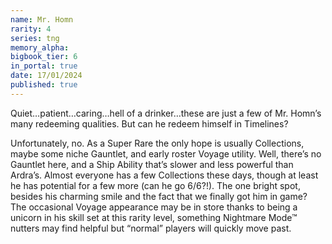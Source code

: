 ```yaml
---
name: Mr. Homn
rarity: 4
series: tng
memory_alpha:
bigbook_tier: 6
in_portal: true
date: 17/01/2024
published: true
---
```


Quiet…patient…caring…hell of a drinker…these are just a few of Mr. Homn’s many redeeming qualities. But can he redeem himself in Timelines?

Unfortunately, no. As a Super Rare the only hope is usually Collections, maybe some niche Gauntlet, and early roster Voyage utility. Well, there’s no Gauntlet here, and a Ship Ability that’s slower and less powerful than Ardra’s. Almost everyone has a few Collections these days, though at least he has potential for a few more (can he go 6/6?!). The one bright spot, besides his charming smile and the fact that we finally got him in game? The occasional Voyage appearance may be in store thanks to being a unicorn in his skill set at this rarity level, something Nightmare Mode™ nutters may find helpful but “normal” players will quickly move past.
